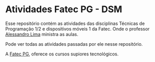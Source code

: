 # Atividades Fatec PG - DSM

Esse repositório contém as atividades das disciplinas Técnicas de Programação 1/2 e dispositivos móveis 1 da Fatec. Onde o professor [Alessandro Lima](https://www.linkedin.com/search/results/all/?heroEntityKey=urn%3Ali%3Afsd_profile%3AACoAABY2Ps0BrRVOrSc4wbgwJfTStyHf-N4y9Wo&keywords=Alessandro%20Lima&origin=ENTITY_SEARCH_HOME_HISTORY&sid=3.) ministra as aulas.

Pode ver todas as atividades passadas por ele nesse repositório.

A [Fatec PG](https://fatecpg.edu.br/), oferece os cursos supiores tecnológicos.
